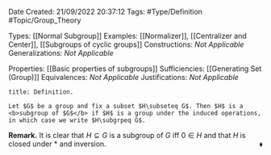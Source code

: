 <div class="topSpace"></div>

Date Created: 21/09/2022 20:37:12
Tags: #Type/Definition #Topic/Group_Theory

Types: [[Normal Subgroup]]
Examples: [[Normalizer]], [[Centralizer and Center]], [[Subgroups of cyclic groups]]
Constructions: <i>Not Applicable</i>
Generalizations: <i>Not Applicable</i>

Properties: [[Basic properties of subgroups]]
Sufficiencies: [[Generating Set (Group)]]
Equivalences: <i>Not Applicable</i>
Justifications: <i>Not Applicable</i>

``` ad-Definition
title: Definition.

Let $G$ be a group and fix a subset $H\subseteq G$. Then $H$ is a <b>subgroup of $G$</b> if $H$ is a group under the induced operations, in which case we write $H\subgrpeq G$.

```

<b>Remark.</b> It is clear that $H\subseteq G$ is a subgroup of $G$ iff $0\in H$ and that $H$ is closed under $\ast$ and inversion.<span style="float:right;">$\blacklozenge$</span>
